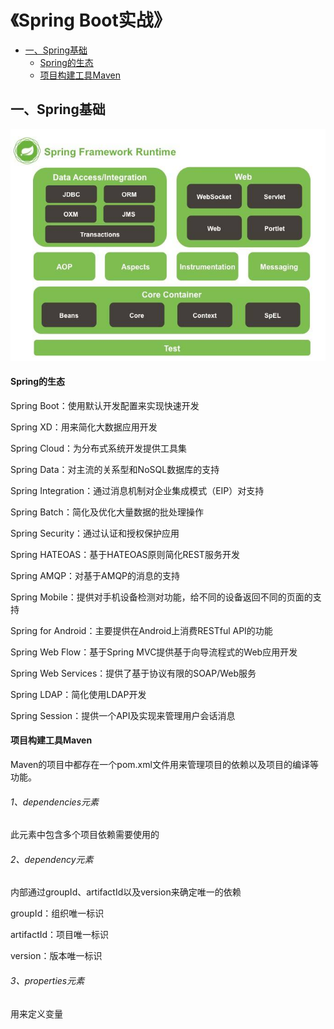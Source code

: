 # 《Spring Boot实战》
   * [一、Spring基础](#一Sping基础)
     * [Spring的生态](#Spring的生态)
     * [项目构建工具Maven](#项目构建工具Maven)

## 一、Spring基础
<div align="center">
 <img src="../图片/SpringBoot/Spring模块图.jpg">
</div>

#### Spring的生态

Spring Boot：使用默认开发配置来实现快速开发  

Spring XD：用来简化大数据应用开发  

Spring Cloud：为分布式系统开发提供工具集  

Spring Data：对主流的关系型和NoSQL数据库的支持  

Spring Integration：通过消息机制对企业集成模式（EIP）对支持  

Spring Batch：简化及优化大量数据的批处理操作  

Spring Security：通过认证和授权保护应用  

Spring HATEOAS：基于HATEOAS原则简化REST服务开发  

Spring AMQP：对基于AMQP的消息的支持  

Spring Mobile：提供对手机设备检测对功能，给不同的设备返回不同的页面的支持  

Spring for Android：主要提供在Android上消费RESTful API的功能  

Spring Web Flow：基于Spring MVC提供基于向导流程式的Web应用开发  

Spring Web Services：提供了基于协议有限的SOAP/Web服务  

Spring LDAP：简化使用LDAP开发  

Spring Session：提供一个API及实现来管理用户会话消息  

#### 项目构建工具Maven

Maven的项目中都存在一个pom.xml文件用来管理项目的依赖以及项目的编译等功能。  

###### 1、dependencies元素

此元素中包含多个项目依赖需要使用的<dependency></dependency>  

###### 2、dependency元素

内部通过groupId、artifactId以及version来确定唯一的依赖  

groupId：组织唯一标识  

artifactId：项目唯一标识  

version：版本唯一标识  

###### 3、properties元素

用来定义变量  

